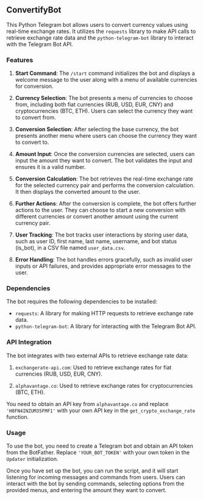 ## ConvertifyBot

This Python Telegram bot allows users to convert currency values using real-time exchange rates. It utilizes the `requests` library to make API calls to retrieve exchange rate data and the `python-telegram-bot` library to interact with the Telegram Bot API.

### Features

1. **Start Command**: The `/start` command initializes the bot and displays a welcome message to the user along with a menu of available currencies for conversion.

2. **Currency Selection**: The bot presents a menu of currencies to choose from, including both fiat currencies (RUB, USD, EUR, CNY) and cryptocurrencies (BTC, ETH). Users can select the currency they want to convert from.

3. **Conversion Selection**: After selecting the base currency, the bot presents another menu where users can choose the currency they want to convert to.

4. **Amount Input**: Once the conversion currencies are selected, users can input the amount they want to convert. The bot validates the input and ensures it is a valid number.

5. **Conversion Calculation**: The bot retrieves the real-time exchange rate for the selected currency pair and performs the conversion calculation. It then displays the converted amount to the user.

6. **Further Actions**: After the conversion is complete, the bot offers further actions to the user. They can choose to start a new conversion with different currencies or convert another amount using the current currency pair.

7. **User Tracking**: The bot tracks user interactions by storing user data, such as user ID, first name, last name, username, and bot status (is_bot), in a CSV file named `user_data.csv`.

8. **Error Handling**: The bot handles errors gracefully, such as invalid user inputs or API failures, and provides appropriate error messages to the user.

### Dependencies

The bot requires the following dependencies to be installed:

- `requests`: A library for making HTTP requests to retrieve exchange rate data.
- `python-telegram-bot`: A library for interacting with the Telegram Bot API.

### API Integration

The bot integrates with two external APIs to retrieve exchange rate data:

1. `exchangerate-api.com`: Used to retrieve exchange rates for fiat currencies (RUB, USD, EUR, CNY).

2. `alphavantage.co`: Used to retrieve exchange rates for cryptocurrencies (BTC, ETH).

You need to obtain an API key from `alphavantage.co` and replace `'H8FN4INZUM35FMF1'` with your own API key in the `get_crypto_exchange_rate` function.

### Usage

To use the bot, you need to create a Telegram bot and obtain an API token from the BotFather. Replace `'YOUR_BOT_TOKEN'` with your own token in the `Updater` initialization.

Once you have set up the bot, you can run the script, and it will start listening for incoming messages and commands from users. Users can interact with the bot by sending commands, selecting options from the provided menus, and entering the amount they want to convert.
